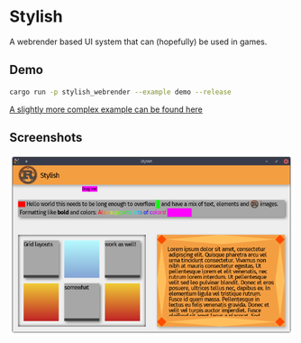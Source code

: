 # Stylish

A webrender based UI system that can (hopefully) be used in games.

## Demo

```bash
cargo run -p stylish_webrender --example demo --release
```

[A slightly more complex example can be found here](https://github.com/Thinkofname/stylish_example)

## Screenshots

![demo](res/demo.png)

